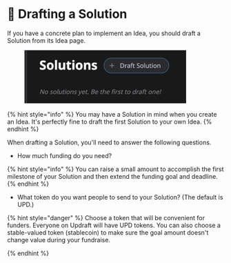 # 📃 Drafting a Solution

If you have a concrete plan to implement an Idea, you should draft a Solution from its Idea page.

<figure><img src="../.gitbook/assets/draft-solution-button.png" alt="" width="375"><figcaption></figcaption></figure>

{% hint style="info" %}
You may have a Solution in mind when you create an Idea. It's perfectly fine to draft the first Solution to your own Idea.
{% endhint %}

When drafting a Solution, you'll need to answer the following questions.

* How much funding do you need?

{% hint style="info" %}
You can raise a small amount to accomplish the first milestone of your Solution and then extend the funding goal and deadline.
{% endhint %}

* What token do you want people to send to your Solution? (The default is UPD.)

{% hint style="danger" %}
Choose a token that will be convenient for funders. Everyone on Updraft will have UPD tokens. You can also choose a stable-valued token (stablecoin) to make sure the goal amount doesn't change value during your fundraise.


{% endhint %}
